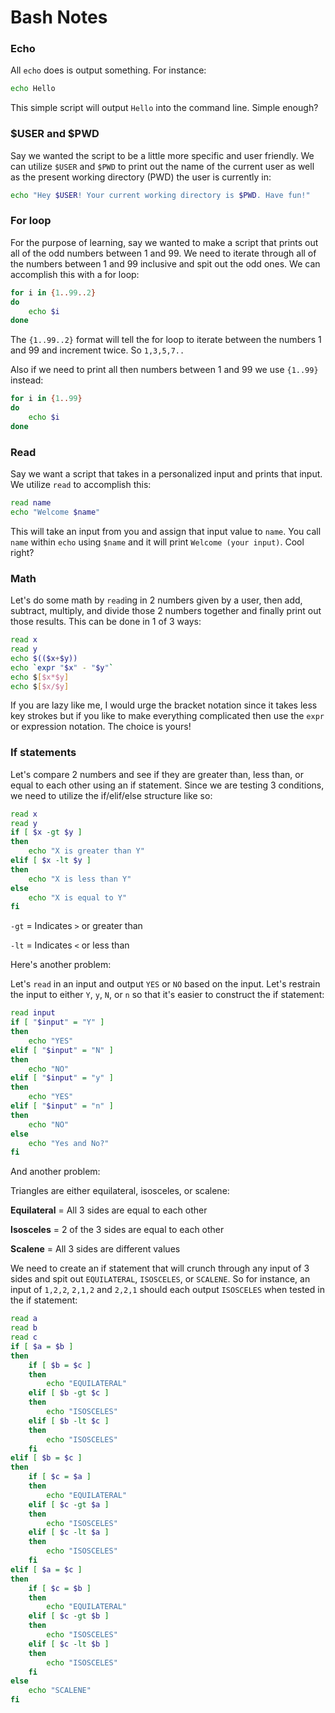 # Bash Notes

### Echo
All `echo` does is output something. For instance:

```BASH
echo Hello
```

This simple script will output `Hello` into the command line. Simple enough?

### $USER and $PWD
Say we wanted the script to be a little more specific and user friendly. We can utilize `$USER` and `$PWD` to print out the name of the current user as well as the present working directory (PWD) the user is currently in:

```BASH
echo "Hey $USER! Your current working directory is $PWD. Have fun!"
```

### For loop
For the purpose of learning, say we wanted to make a script that prints out all of the odd numbers between 1 and 99. We need to iterate through all of the numbers between 1 and 99 inclusive and spit out the odd ones. We can accomplish this with a for loop:

```BASH
for i in {1..99..2}
do
	echo $i
done
```

The `{1..99..2}` format will tell the for loop to iterate between the numbers 1 and 99 and increment twice. So `1,3,5,7..`

Also if we need to print all then numbers between 1 and 99 we use `{1..99}` instead:

```BASH
for i in {1..99}
do
	echo $i
done
```

### Read
Say we want a script that takes in a personalized input and prints that input. We utilize `read` to accomplish this:

```BASH
read name
echo "Welcome $name"
```

This will take an input from you and assign that input value to `name`. You call `name` within `echo` using `$name` and it will print `Welcome (your input)`. Cool right?

### Math
Let's do some math by `read`ing in 2 numbers given by a user, then add, subtract, multiply, and divide those 2 numbers together and finally print out those results. This can be done in 1 of 3 ways:

```BASH
read x
read y
echo $(($x+$y))
echo `expr "$x" - "$y"`
echo $[$x*$y]
echo $[$x/$y]
```

If you are lazy like me, I would urge the bracket notation since it takes less key strokes but if you like to make everything complicated then use the `expr` or expression notation. The choice is yours! 

### If statements
Let's compare 2 numbers and see if they are greater than, less than, or equal to each other using an if statement. Since we are testing 3 conditions, we need to utilize the if/elif/else structure like so:

```BASH
read x
read y
if [ $x -gt $y ]
then
	echo "X is greater than Y"
elif [ $x -lt $y ]
then
	echo "X is less than Y"
else
	echo "X is equal to Y"
fi
```

`-gt` = Indicates `>` or greater than

`-lt` = Indicates `<` or less than

Here's another problem:

Let's `read` in an input and output `YES` or `NO` based on the input. Let's restrain the input to either `Y`, `y`, `N`, or `n` so that it's easier to construct the if statement:

```BASH
read input
if [ "$input" = "Y" ]
then
	echo "YES"
elif [ "$input" = "N" ]
then
	echo "NO"
elif [ "$input" = "y" ]
then
	echo "YES"
elif [ "$input" = "n" ]
then
	echo "NO"
else
	echo "Yes and No?"
fi
```

And another problem:

Triangles are either equilateral, isosceles, or scalene:

**Equilateral** = All 3 sides are equal to each other

**Isosceles** = 2 of the 3 sides are equal to each other

**Scalene** = All 3 sides are different values

We need to create an if statement that will crunch through any input of 3 sides and spit out `EQUILATERAL`, `ISOSCELES`, or `SCALENE`. So for instance, an input of `1,2,2`, `2,1,2` and `2,2,1` should each output `ISOSCELES` when tested in the if statement:

```BASH
read a
read b
read c
if [ $a = $b ]
then
	if [ $b = $c ]
	then
		echo "EQUILATERAL"
	elif [ $b -gt $c ]
	then
		echo "ISOSCELES"
	elif [ $b -lt $c ]
	then
		echo "ISOSCELES"
	fi
elif [ $b = $c ]
then
	if [ $c = $a ]
	then
		echo "EQUILATERAL"
	elif [ $c -gt $a ]
	then
		echo "ISOSCELES"
	elif [ $c -lt $a ]
	then
		echo "ISOSCELES"
	fi
elif [ $a = $c ]
then
	if [ $c = $b ]
	then
		echo "EQUILATERAL"
	elif [ $c -gt $b ]
	then
		echo "ISOSCELES"
	elif [ $c -lt $b ]
	then
		echo "ISOSCELES"
	fi
else
	echo "SCALENE"
fi
```
